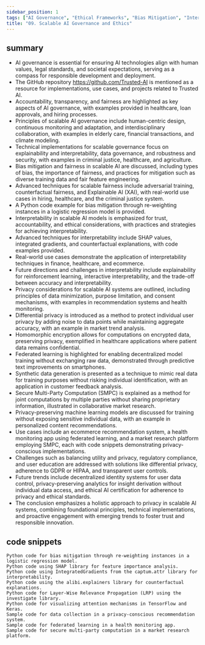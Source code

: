 ```yaml
---
sidebar_position: 1
tags: ["AI Governance", "Ethical Frameworks", "Bias Mitigation", "Interpretability", "Privacy Considerations", "Differential Privacy", "Homomorphic Encryption", "Federated Learning", "Synthetic Data Generation", "Secure Multi-Party Computation"]
title: "09. Scalable AI Governance and Ethics"
---
```


## summary

- AI governance is essential for ensuring AI technologies align with human values, legal standards, and societal expectations, serving as a compass for responsible development and deployment.
- The GitHub repository https://github.com/Trusted-AI is mentioned as a resource for implementations, use cases, and projects related to Trusted AI.
- Accountability, transparency, and fairness are highlighted as key aspects of AI governance, with examples provided in healthcare, loan approvals, and hiring processes.
- Principles of scalable AI governance include human-centric design, continuous monitoring and adaptation, and interdisciplinary collaboration, with examples in elderly care, financial transactions, and climate modeling.
- Technical implementations for scalable governance focus on explainability and interpretability, data governance, and robustness and security, with examples in criminal justice, healthcare, and agriculture.
- Bias mitigation and fairness in scalable AI are discussed, including types of bias, the importance of fairness, and practices for mitigation such as diverse training data and fair feature engineering.
- Advanced techniques for scalable fairness include adversarial training, counterfactual fairness, and Explainable AI (XAI), with real-world use cases in hiring, healthcare, and the criminal justice system.
- A Python code example for bias mitigation through re-weighting instances in a logistic regression model is provided.
- Interpretability in scalable AI models is emphasized for trust, accountability, and ethical considerations, with practices and strategies for achieving interpretability.
- Advanced techniques for interpretability include SHAP values, integrated gradients, and counterfactual explanations, with code examples provided.
- Real-world use cases demonstrate the application of interpretability techniques in finance, healthcare, and ecommerce.
- Future directions and challenges in interpretability include explainability for reinforcement learning, interactive interpretability, and the trade-off between accuracy and interpretability.
- Privacy considerations for scalable AI systems are outlined, including principles of data minimization, purpose limitation, and consent mechanisms, with examples in recommendation systems and health monitoring.
- Differential privacy is introduced as a method to protect individual user privacy by adding noise to data points while maintaining aggregate accuracy, with an example in market trend analysis.
- Homomorphic encryption allows for computations on encrypted data, preserving privacy, exemplified in healthcare applications where patient data remains confidential.
- Federated learning is highlighted for enabling decentralized model training without exchanging raw data, demonstrated through predictive text improvements on smartphones.
- Synthetic data generation is presented as a technique to mimic real data for training purposes without risking individual identification, with an application in customer feedback analysis.
- Secure Multi-Party Computation (SMPC) is explained as a method for joint computations by multiple parties without sharing proprietary information, illustrated in collaborative market research.
- Privacy-preserving machine learning models are discussed for training without exposing sensitive individual data, with an example in personalized content recommendations.
- Use cases include an ecommerce recommendation system, a health monitoring app using federated learning, and a market research platform employing SMPC, each with code snippets demonstrating privacy-conscious implementations.
- Challenges such as balancing utility and privacy, regulatory compliance, and user education are addressed with solutions like differential privacy, adherence to GDPR or HIPAA, and transparent user controls.
- Future trends include decentralized identity systems for user data control, privacy-preserving analytics for insight derivation without individual data access, and ethical AI certification for adherence to privacy and ethical standards.
- The conclusion emphasizes a holistic approach to privacy in scalable AI systems, combining foundational principles, technical implementations, and proactive engagement with emerging trends to foster trust and responsible innovation.

## code snippets
```
Python code for bias mitigation through re-weighting instances in a logistic regression model.
Python code using SHAP library for feature importance analysis.
Python code using IntegratedGradients from the captum.attr library for interpretability.
Python code using the alibi.explainers library for counterfactual explanations.
Python code for Layer-Wise Relevance Propagation (LRP) using the investigate library.
Python code for visualizing attention mechanisms in TensorFlow and Keras.
Sample code for data collection in a privacy-conscious recommendation system.
Sample code for federated learning in a health monitoring app.
Sample code for secure multi-party computation in a market research platform.
```
